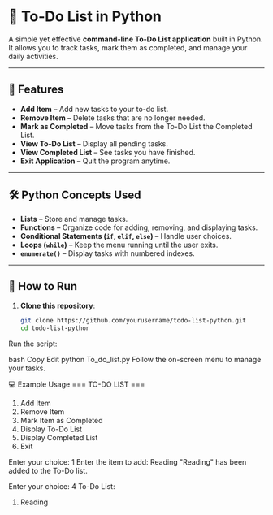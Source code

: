 # 📝 To-Do List in Python

A simple yet effective **command-line To-Do List application** built in Python.  
It allows you to track tasks, mark them as completed, and manage your daily activities.

---

## 📌 Features
- **Add Item** – Add new tasks to your to-do list.
- **Remove Item** – Delete tasks that are no longer needed.
- **Mark as Completed** – Move tasks from the To-Do List      the Completed List.
- **View To-Do List** – Display all pending tasks.
- **View Completed List** – See tasks you have finished.
- **Exit Application** – Quit the program anytime.

---

## 🛠️ Python Concepts Used
- **Lists** – Store and manage tasks.
- **Functions** – Organize code for adding, removing, and displaying tasks.
- **Conditional Statements (`if`, `elif`, `else`)** – Handle user choices.
- **Loops (`while`)** – Keep the menu running until the user exits.
- **`enumerate()`** – Display tasks with numbered indexes.

---

## 🚀 How to Run
1. **Clone this repository**:
   ```bash
   git clone https://github.com/yourusername/todo-list-python.git
   cd todo-list-python
Run the script:

bash
Copy
Edit
python To_do_list.py
Follow the on-screen menu to manage your tasks.

💻 Example Usage
=== TO-DO LIST ===
1. Add Item
2. Remove Item
3. Mark Item as Completed
4. Display To-Do List
5. Display Completed List
6. Exit

Enter your choice: 1
Enter the item to add: Reading
"Reading" has been added to the To-Do list.

Enter your choice: 4
To-Do List:
1. Reading